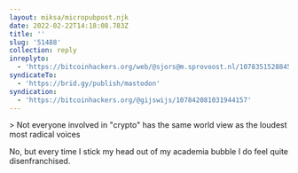 ```yaml
---
layout: miksa/micropubpost.njk
date: 2022-02-22T14:18:08.783Z
title: ''
slug: '51488'
collection: reply
inreplyto:
  - 'https://bitcoinhackers.org/web/@sjors@m.sprovoost.nl/107835152884502784'
syndicateTo:
  - 'https://brid.gy/publish/mastodon'
syndication:
  - 'https://bitcoinhackers.org/@gijswijs/107842081031944157'
---
```

&gt; Not everyone involved in &quot;crypto&quot; has the same world view as the loudest most radical voices

No, but every time I stick my head out of my academia bubble I do feel quite disenfranchised.
